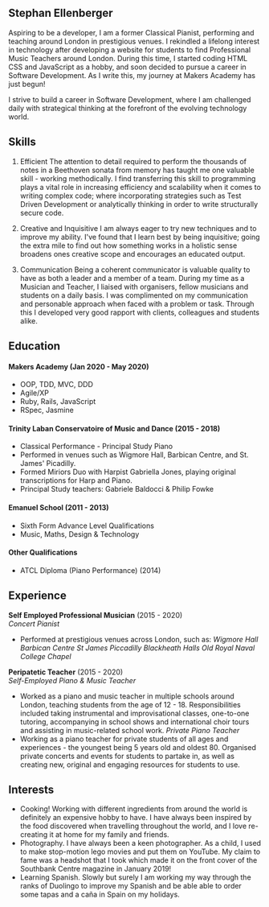 ## Stephan Ellenberger

Aspiring to be a developer, I am a former Classical Pianist, performing and teaching around London in prestigious venues. I rekindled a lifelong interest in technology after developing a website for students to find Professional Music Teachers around London. During this time, I started coding HTML CSS and JavaScript as a hobby, and soon decided to pursue a career in Software Development. As I write this, my journey at Makers Academy has just begun!

I strive to build a career in Software Development, where I am challenged daily with strategical thinking at the forefront of the evolving technology world.

## Skills

1. Efficient
The attention to detail required to perform the thousands of notes in a Beethoven sonata from memory has taught me one valuable skill - working methodically. I find transferring this skill to programming plays a vital role in increasing efficiency and scalability when it comes to writing complex code; where incorporating strategies such as Test Driven Development or analytically thinking in order to write structurally secure code.

2. Creative and Inquisitive
I am always eager to try new techniques and to improve my ability. I've found that I learn best by being inquisitive; going the extra mile to find out how something works in a holistic sense broadens ones creative scope and encourages an educated output.

3. Communication
Being a coherent communicator is valuable quality to have as both a leader and a member of a team. During my time as a Musician and Teacher, I liaised with organisers, fellow musicians and students on a daily basis.  I was complimented on my communication and personable approach when faced with a problem or task.  Through this I developed very good rapport with clients, colleagues and students alike.

## Education

#### Makers Academy (Jan 2020 - May 2020)

- OOP, TDD, MVC, DDD
- Agile/XP
- Ruby, Rails, JavaScript
- RSpec, Jasmine

#### Trinity Laban Conservatoire of Music and Dance (2015 - 2018)

- Classical Performance - Principal Study Piano
- Performed in venues such as Wigmore Hall, Barbican Centre, and St. James' Picadilly.
- Formed Miriors Duo with Harpist Gabriella Jones, playing original transcriptions for Harp and Piano.
- Principal Study teachers: Gabriele Baldocci & Philip Fowke

#### Emanuel School (2011 - 2013)
- Sixth Form Advance Level Qualifications
- Music, Maths, Design & Technology

#### Other Qualifications

- ATCL Diploma (Piano Performance) (2014)

## Experience

**Self Employed Professional Musician** (2015 - 2020)    
*Concert Pianist*  
- Performed at prestigious venues across London, such as:
  *Wigmore Hall*
  *Barbican Centre*
  *St James Piccadilly*
  *Blackheath Halls*
  *Old Royal Naval College Chapel*

**Peripatetic Teacher** (2015 - 2020)   
*Self-Employed Piano & Music Teacher*  
- Worked as a piano and music teacher in multiple schools around London, teaching students from the age of 12 - 18. Responsibilities included taking instrumental and improvisational classes, one-to-one tutoring, accompanying in school shows and international choir tours and assisting in music-related school work.
*Private Piano Teacher*  
 - Working as a piano teacher for private students of all ages and experiences - the youngest being 5 years old and oldest 80. Organised private concerts and events for students to partake in, as well as creating new, original and engaging resources for students to use.

## Interests

- Cooking! Working with different ingredients from around the world is definitely an expensive hobby to have. I have always been inspired by the food discovered when travelling throughout the world, and I love re-creating it at home for my family and friends.
- Photography. I have always been a keen photographer. As a child, I used to make stop-motion lego movies and put them on YouTube. My claim to fame was a headshot that I took which made it on the front cover of the Southbank Centre magazine in January 2019!
- Learning Spanish. Slowly but surely I am working my way through the ranks of Duolingo to improve my Spanish and be able able to order some tapas and a caña in Spain on my holidays.
